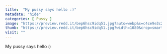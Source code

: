 ```yaml
---
title:  "My pussy says hello :)"
metadate: "hide"
categories: [ Pussy ]
image: "https://preview.redd.it/bep6hsc9idq51.jpg?auto=webp&s=c4ce9e3c267f646b7fdf3cc6f1cbee3ab535edaf"
thumb: "https://preview.redd.it/bep6hsc9idq51.jpg?width=1080&crop=smart&auto=webp&s=79e62debb1cc45d50c7a027a06bead682dc361d4"
visit: ""
---
```

My pussy says hello :)

